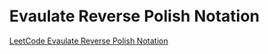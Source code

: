# Evaulate Reverse Polish Notation

[LeetCode Evaulate Reverse Polish Notation](https://leetcode.com/problems/evaluate-reverse-polish-notation/)
